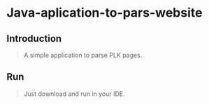 # Java-aplication-to-pars-website
## Introduction

> A simple application to parse PLK pages.

## Run

> Just download and run in your IDE.